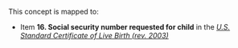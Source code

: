 This concept is mapped to:
* Item **16. Social security number requested for child** in the *[U.S. Standard Certificate of Live Birth (rev. 2003)](https://www.cdc.gov/nchs/data/dvs/birth11-03final-ACC.pdf)*